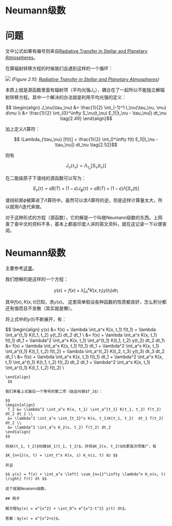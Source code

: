 # Neumann级数

# 问题

文中公式如果有编号则来自[Radiative Transfer in Stellar and Planetary Atmospheres](https://www.cambridge.org/jp/academic/subjects/physics/astrophysics/radiative-transfer-stellar-and-planetary-atmospheres?format=HB)。

在算辐射转移方程的时候我们会遇到这样的一个循环：

![](/img/in-post/post-neumann-series/RTE-loop.png)
*(Figure 2.10; [Radiative Transfer in Stellar and Planetary Atmospheres](https://www.cambridge.org/jp/academic/subjects/physics/astrophysics/radiative-transfer-stellar-and-planetary-atmospheres?format=HB))*

本质上就是源函数里面有辐射项（平均光强$J_\nu$），耦合在了一起所以不能独立解辐射转移方程。其中一个解决的办法就是利用平均光强的定义：

$$
\begin{align}
J_\nu(\tau_\nu) &= \frac{1}{2} \int_{-1}^1 I_\nu(\tau_\nu, \mu) d\mu \\
&= \frac{1}{2} \int_{0}^\infty S_\nu(t_\nu) E_1(|t_\nu - \tau_\nu|) dt_\nu \tag{2.49}
\end{align}$$

加上定义$\Lambda$算符：

$$ \Lambda_{\tau_\nu} [f(t)] = \frac{1}{2} \int_0^\infty f(t) E_1(|t_\nu - \tau_\nu|) dt_\nu \tag{2.52}$$

则有

$$ J_\nu(\tau_\nu) = \Lambda_{\tau_\nu} [S_\nu(t_\nu)] \tag{2.53}$$

在二能级原子下谱线的源函数可以写为：

$$ S_\nu(\tau) = \epsilon B(T) + (1-\epsilon) J_\phi(\tau) = \epsilon B(T) + (1-\epsilon) \Lambda [S_\nu(t)] \tag{1.58, 3.65}$$

谱线轮廓$\phi$被算进了$\Lambda$算符中。虽然可以求$\Lambda$算符的逆，但是这样计算量太大，所以就用$\Lambda$迭代来做。

对于这种形式的方程（源函数），它的解是一个叫做Neumann级数的东西。上网查了查中文的资料不多，基本上都是印度人讲的英文资料，就在这记录一下以便查阅。

# Neumann级数

主要参考[这里](https://www.youtube.com/watch?v=aXVJk5s9ZEQ)。

我们想解的是这样的一个方程：

$$  y(x) = f(x) + \lambda \int_a^x K(x, t_1) y(t_1) dt_1 $$

其中$f(x), K(x, t)$已知，求$y(x)$。
这里简单假设各种函数的性质都良好，怎么积分都还有值而且不发散（其实就是懒）。

将上式中的$y(t)$不断展开，有：

$$ \begin{align}
y(x) &= f(x) + \lambda \int_a^x K(x, t_1) f(t_1) + \lambda \int_a^{t_1} K(t_1, t_2) y(t_2) dt_2 dt_1 \\
&= f(x) + \lambda \int_a^x K(x, t_1) f(t_1) dt_1 + \lambda^2 \int_a^x K(x, t_1) \int_a^{t_1} K(t_1, t_2) y(t_2) dt_2 dt_1\\
&= f(x) + \lambda \int_a^x K(x, t_1) f(t_1) dt_1 + \lambda^2 \int_a^x K(x, t_1) \int_a^{t_1} K(t_1, t_2) f(t_2) + \lambda \int_a^{t_2} K(t_2, t_3) y(t_3) dt_3 dt_2 dt_1 \\
&= f(x) + \lambda \int_a^x K(x, t_1) f(t_1) dt_1 + \lambda^2 \int_a^x K(x, t_1) \int_a^{t_1} K(t_1, t_2) f(t_2) dt_2 dt_1 + \lambda^2 \int_a^x K(x, t_1) \int_a^{t_1} K(t_1, t_2) f(t_2) \\
~~~~+ \lambda \int_a^{t_2} K(t_2, t_3) y(t_3) dt_3 dt_2 dt_1
\end{align}
 $$

我们来看上式最后一个等号的第二项（姑且叫做$T_2$）：

$$
\begin{align}
 T_2 &= \lambda^2 \int_a^x K(x, t_1) \int_a^{t_1} K(t_1, t_2) f(t_2) dt_2 dt_1 \\
 &= \lambda^2 \int_a^x \int_{t_2}^x K(x, t_1)K(t_1, t_2)  dt_1 f(t_2) dt_2 \\
 &= \lambda^2 \int_a^x K_2(x, t_2) f(t_2) dt_2
\end{align}
$$

将$K(t_1, t_2)$叫做$K_1(t_1, t_2)$，并将$K_2(x, t_2)$向更高次项推广，有

$K_{n+1}(x, t) = \int_t^x K(x, z) K_n(z, t) dz $$

并且

$$ y(x) = f(x) + \int_a^x \left[ \sum_{n=1}^\infty \lambda^n K_n(x, t) \right] f(t) dt $$

这个就是Neumann级数。

## 例子

解方程$y(x) = e^{x^2} + \int_0^x e^{x^2-t^2} y(t) dt$。

答案：$y(x) = e^{x^2+x}$。
